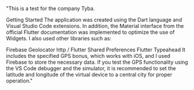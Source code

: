 "This is a test for the company Tyba.

Getting Started
The application was created using the Dart language and Visual Studio Code extensions. In addition, the Material interface from the official Flutter documentation was implemented to optimize the use of Widgets. I also used other libraries such as:

Firebase
Geolocator
http / Flutter
Shared Preferences
Flutter Typeahead
It includes the specified GPS bonus, which works with iOS, and I used Firebase to store the necessary data. If you test the GPS functionality using the VS Code debugger and the simulator, it is recommended to set the latitude and longitude of the virtual device to a central city for proper operation."
